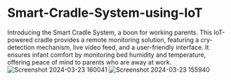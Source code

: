 # Smart-Cradle-System-using-IoT
 Introducing the Smart Cradle System, a boon for working parents. This IoT-powered cradle provides a remote monitoring solution, featuring a cry-detection mechanism, live video feed, and a user-friendly interface. It ensures infant comfort by monitoring bed humidity and temperature, offering peace of mind to parents who are away at work.
 ![Screenshot 2024-03-23 160041](https://github.com/chakralajahnavi/Smart-Cradle-System-using-IoT/assets/140237290/8ae8da23-aa5f-4b8a-80a5-a9469ff117bc)
![Screenshot 2024-03-23 155940](https://github.com/chakralajahnavi/Smart-Cradle-System-using-IoT/assets/140237290/d6d55d8c-d375-414e-82b6-f4c9e014c3a2)
